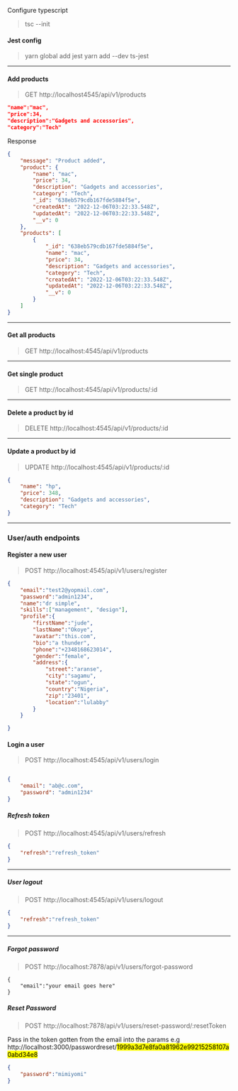  Configure typescript
> tsc --init


#### Jest config
> yarn global add jest
> yarn add --dev ts-jest


---

#### Add products
> GET http://localhost4545/api/v1/products
```json
"name":"mac",
"price":34,
"description":"Gadgets and accessories",
"category":"Tech"
```

Response
```json
{
    "message": "Product added",
    "product": {
        "name": "mac",
        "price": 34,
        "description": "Gadgets and accessories",
        "category": "Tech",
        "_id": "638eb579cdb167fde5884f5e",
        "createdAt": "2022-12-06T03:22:33.548Z",
        "updatedAt": "2022-12-06T03:22:33.548Z",
        "__v": 0
    },
    "products": [
        {
            "_id": "638eb579cdb167fde5884f5e",
            "name": "mac",
            "price": 34,
            "description": "Gadgets and accessories",
            "category": "Tech",
            "createdAt": "2022-12-06T03:22:33.548Z",
            "updatedAt": "2022-12-06T03:22:33.548Z",
            "__v": 0
        }
    ]
}
```

---

#### Get all products
> GET  http://localhost:4545/api/v1/products

---

#### Get single product
> GET  http://localhost:4545/api/v1/products/:id

---

#### Delete a product by id
> DELETE  http://localhost:4545/api/v1/products/:id


---

#### Update a product by id
> UPDATE  http://localhost:4545/api/v1/products/:id

```json
{
    "name": "hp",
    "price": 348,
    "description": "Gadgets and accessories",
    "category": "Tech"
}
```


---

### User/auth endpoints

#### Register a new user
> POST http://localhost:4545/api/v1/users/register
```json
{
    "email":"test2@yopmail.com",
    "password":"admin1234",
    "name":"dr simple",
    "skills":["management", "design"],
    "profile":{
        "firstName":"jude",
        "lastName":"Okoye",
        "avatar":"this.com",
        "bio":"a thunder",
        "phone":"+2348168623014",
        "gender":"female",
        "address":{
            "street":"aranse",
            "city":"sagamu",
            "state":"ogun",
            "country":"Nigeria",
            "zip":"23401",
            "location":"lulabby"
        }
    }

}
```


#### Login a user
> POST http://localhost:4545/api/v1/users/login
```json

{
    "email": "ab@c.com",
    "password": "admin1234"
}
```


##### Refresh token
> POST http://localhost:4545/api/v1/users/refresh
```json
{
    "refresh":"refresh_token"
}
```

---


##### User logout 
> POST http://localhost:4545/api/v1/users/logout
```json
{
    "refresh":"refresh_token"
}

```
---

##### Forgot password
> POST  http://localhost:7878/api/v1/users/forgot-password
```
{
    "email":"your email goes here"
}
```


##### Reset Password
> POST  http://localhost:7878/api/v1/users/reset-password/:resetToken

Pass in the token gotten from the email into the params e.g
 http://localhost:3000/passwordreset/<mark>1999a3d7e8fa0a81962e99215258107a0abd34e8</mark>

```json
{
    "password":"mimiyomi"
}
```